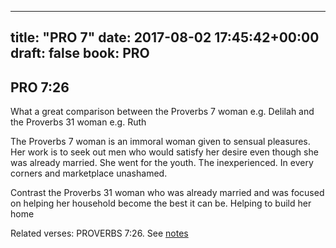 
---
title: "PRO 7"
date: 2017-08-02 17:45:42+00:00
draft: false
book: PRO
---

## PRO 7:26

What a great comparison between the Proverbs 7 woman e.g. Delilah and the Proverbs 31 woman e.g. Ruth

The Proverbs 7 woman is an immoral woman given to sensual pleasures. Her work is to seek out men who would satisfy her desire even though she was already married. She went for the youth. The inexperienced. In every corners and marketplace unashamed.

Contrast the Proverbs 31 woman who was already married and was focused on helping her household become the best it can be. Helping to build her home

Related verses: PROVERBS 7:26. See [notes](https://my.bible.com/notes/2693078227257910079)

